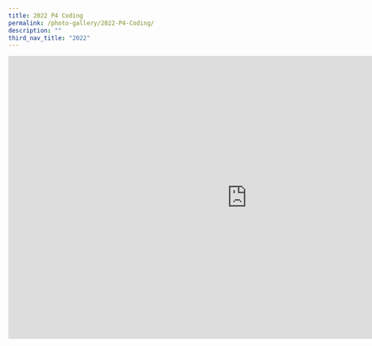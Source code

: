 ```yaml
---
title: 2022 P4 Coding
permalink: /photo-gallery/2022-P4-Coding/
description: ""
third_nav_title: "2022"
---
```


<iframe allowfullscreen="true" height="569" width="960" frameborder="0" src="https://docs.google.com/presentation/d/e/2PACX-1vRCmOJtlBCaT0lIz9vW9F5iRjy6CdEzRESbI3qfZ_h2dDtSZOfTGzH31ft9XIi4JK1UKWMSNW3eOX98/embed?start=true&amp;loop=true&amp;delayms=5000"></iframe>